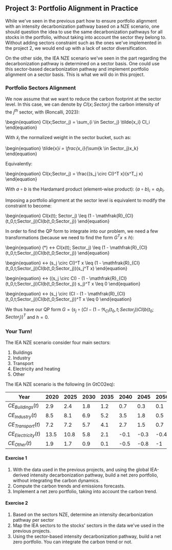 ## Project 3: Portfolio Alignment in Practice

While we've seen in the previous part how to ensure portfolio alignment with an intensity decarbonization pathway based on a NZE scenario, one should question the idea to use the same decarbonization pathways for all stocks in the portfolio, without taking into account the sector they belong to. Without adding sectors constraint such as the ones we've implemented in the project 2, we would end up with a lack of sector diversification.

On the other side, the IEA NZE scenario we've seen in the part regarding the decarbonization pathway is determined on a sector basis. One could use this sector-based decarbonization pathway and implement portfolio alignment on a sector basis. This is what we will do in this project.

### Portfolio Sectors Alignment

We now assume that we want to reduce the carbon footprint at the sector level. In this case, we can denote by $CI(x; Sector_j)$ the carbon intensity of the $j^{th}$ sector, with (Roncalli, 2023):

\begin{equation}
CI(x;Sector_j) = \sum_{i \in Sector_j} \tilde{x_i} CI_i
\end{equation}

With $\tilde{x}_i$ the normalized weight in the sector bucket, such as:

\begin{equation}
\tilde{x}_i = \frac{x_i}{\sum_{k \in Sector_j}x_k}
\end{equation}

Equivalently:

\begin{equation}
CI(x;Sector_j) = \frac{(s_j \circ CI)^T x}{s^T_j x}
\end{equation}

With $a \circ b$ is the Hardamard product (element-wise product): $(a \circ b)_i = a_ib_i$.



Imposing a portfolio alignment at the sector level is equivalent to modify the constraint to become:

\begin{equation}
CI(x(t); Sector_j) \leq (1 - \mathfrak{R}_{CI}(t_0,t;Sector_j))CI(b(t_0;Sector_j))
\end{equation}

In order to find the QP form to integrate into our problem, we need a few transformations (because we need to find the form $G^Tx \leq h$):

\begin{equation}
(*) ↔ CI(x(t); Sector_j) \leq (1 - \mathfrak{R}_{CI}(t_0,t;Sector_j))CI(b(t_0;Sector_j))
\end{equation}

\begin{equation}
↔ (s_j \circ CI)^T x \leq (1 - \mathfrak{R}_{CI}(t_0,t;Sector_j))CI(b(t_0;Sector_j))(s_j^T x)
\end{equation}

\begin{equation}
↔ ((s_j \circ CI) - (1 - \mathfrak{R}_{CI}(t_0,t;Sector_j))CI(b(t_0;Sector_j)) s_j)^T x \leq 0
\end{equation}

\begin{equation}
↔ (s_j \circ (CI - (1 - \mathfrak{R}_{CI}(t_0,t;Sector_j))CI(b(t_0;Sector_j))^T x \leq 0
\end{equation}

We thus have our QP form $G = (s_j \circ (CI - (1 - \mathfrak{R}_{CI}(t_0,t;Sector_j))CI(b(t_0;Sector_j))^T$ and $h = 0$.


### Your Turn!

The IEA NZE scenario consider four main sectors:
1. Buildings
2. Industry
3. Transport 
4. Electricity and heating
5. Other

The IEA NZE scenario is the following (in GtCO2eq):

| Year  |  2020 | 2025 | 2030 | 2035 | 2040 | 2045 | 2050 |
|---|---|---|---|---|---|---|---|
|$CE_{Buildings}(t)$|  2.9   | 2.4  | 1.8  | 1.2 | 0.7 | 0.3 | 0.1 |
|$CE_{Industry}(t)$|  8.5   | 8.1  | 6.9  | 5.2 | 3.5 | 1.8 | 0.5 |
|$CE_{Transport}(t)$|  7.2   | 7.2  | 5.7  | 4.1 | 2.7 | 1.5 | 0.7 |
|$CE_{Electricity}(t)$|  13.5   | 10.8  | 5.8  | 2.1 | -0.1 | -0.3 | -0.4 |
|$CE_{Other}(t)$|  1.9   | 1.7  | 0.9  | 0.1 | -0.5 | -0.8 | -1 |

#### Exercise 1

1. With the data used in the previous projects, and using the global IEA-derived intensity decarbonization pathway, build a net zero portfolio, without integrating the carbon dynamics.
2. Compute the carbon trends and emissions forecasts.
3. Implement a net zero portfolio, taking into account the carbon trend.

#### Exercise 2

1. Based on the sectors NZE, determine an intensity decarbonization pathway per sector
2. Map the IEA sectors to the stocks' sectors in the data we've used in the previous projects.
3. Using the sector-based intensity decarbonization pathway, build a net zero portfolio. You can integrate the carbon trend or not.